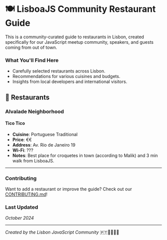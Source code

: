 # 🍽️ LisboaJS Community Restaurant Guide

This is a community-curated guide to restaurants in Lisbon, created specifically for our JavaScript meetup community, speakers, and guests coming from out of town.

### What You'll Find Here

- Carefully selected restaurants across Lisbon.
- Recommendations for various cuisines and budgets.
- Insights from local developers and international visitors.

## 🍜 Restaurants

### Alvalade Neighborhood

#### Tico Tico
- **Cuisine**: Portuguese Traditional
- **Price**: €€
- **Address**: Av. Rio de Janeiro 19
- **Wi-Fi**: ???
- **Notes**: Best place for croquetes in town (according to Malik) and 3 min walk from LisboaJS.


---
### Contributing

Want to add a restaurant or improve the guide? Check out our [CONTRIBUTING.md](CONTRIBUTING.md)!


### Last Updated
*October 2024*

---
*Created by the Lisbon JavaScript Community* 🇵🇹👩‍💻👨‍💻
